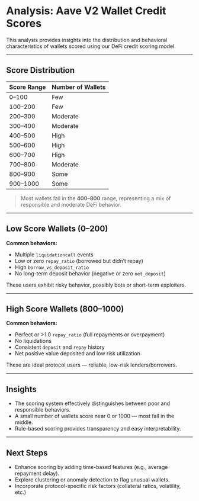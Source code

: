 # Analysis: Aave V2 Wallet Credit Scores

This analysis provides insights into the distribution and behavioral characteristics of wallets scored using our DeFi credit scoring model.

---

## Score Distribution

| Score Range | Number of Wallets |
|-------------|-------------------|
| 0–100       | Few               |
| 100–200     | Few               |
| 200–300     | Moderate          |
| 300–400     | Moderate          |
| 400–500     | High              |
| 500–600     | High              |
| 600–700     | High              |
| 700–800     | Moderate          |
| 800–900     | Some              |
| 900–1000    | Some              |

> Most wallets fall in the **400–800** range, representing a mix of responsible and moderate DeFi behavior.

---

## Low Score Wallets (0–200)

**Common behaviors:**
- Multiple `liquidationcall` events
- Low or zero `repay_ratio` (borrowed but didn’t repay)
- High `borrow_vs_deposit_ratio`
- No long-term deposit behavior (negative or zero `net_deposit`)

These users exhibit risky behavior, possibly bots or short-term exploiters.

---

## High Score Wallets (800–1000)

**Common behaviors:**
- Perfect or >1.0 `repay_ratio` (full repayments or overpayment)
- No liquidations
- Consistent `deposit` and `repay` history
- Net positive value deposited and low risk utilization

These are ideal protocol users — reliable, low-risk lenders/borrowers.

---

## Insights

- The scoring system effectively distinguishes between poor and responsible behaviors.
- A small number of wallets score near 0 or 1000 — most fall in the middle.
- Rule-based scoring provides transparency and easy interpretability.

---

## Next Steps

- Enhance scoring by adding time-based features (e.g., average repayment delay).
- Explore clustering or anomaly detection to flag unusual wallets.
- Incorporate protocol-specific risk factors (collateral ratios, volatility, etc.)